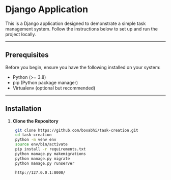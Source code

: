# Django Application

This is a Django application designed to demonstrate a simple task management system. Follow the instructions below to set up and run the project locally.

---

## Prerequisites

Before you begin, ensure you have the following installed on your system:

- Python (>= 3.8)
- pip (Python package manager)
- Virtualenv (optional but recommended)

---

## Installation

1. **Clone the Repository**

   ```bash
    git clone https://github.com/boxabhi/task-creation.git
    cd task-creation
    python -m venv env
    source env/bin/activate
    pip install -r requirements.txt
    python manage.py makemigrations
    python manage.py migrate
    python manage.py runserver

    http://127.0.0.1:8000/
